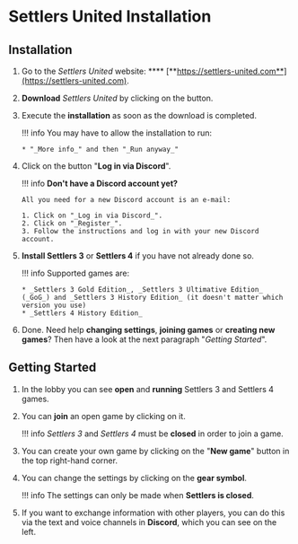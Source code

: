 # Settlers United Installation

## Installation

1.  Go to the _Settlers United_ website: **** [**https://settlers-united.com**](https://settlers-united.com).


2.  **Download** _Settlers United_ by clicking on the button.


3.  Execute the **installation** as soon as the download is completed.

    !!! info
    You may have to allow the installation to run:
    
        * "_More info_" and then "_Run anyway_"



4.  Click on the button "**Log in via Discord**".

    !!! info
    **Don't have a Discord account yet?**
    
        All you need for a new Discord account is an e-mail:
    
        1. Click on "_Log in via Discord_".
        2. Click on "_Register_".
        3. Follow the instructions and log in with your new Discord account.



5.  **Install Settlers 3** or **Settlers 4** if you have not already done so.

    !!! info
    Supported games are:
    
        * _Settlers 3 Gold Edition_, _Settlers 3 Ultimative Edition_ (_GoG_) and _Settlers 3 History Edition_ (it doesn't matter which version you use)
        * _Settlers 4 History Edition_



6. Done. Need help **changing settings**, **joining games** or **creating new games**? Then have a look at the next paragraph "_Getting Started_".

## Getting Started

1. In the lobby you can see **open** and **running** Settlers 3 and Settlers 4 games.&#x20;
2.  You can **join** an open game by clicking on it.

    !!! info
    _Settlers 3_ and _Settlers 4_ must be **closed** in order to join a game.



3. You can create your own game by clicking on the "**New game**" button in the top right-hand corner.
4.  You can change the settings by clicking on the **gear symbol**.

    !!! info
    The settings can only be made when **Settlers is closed**.



5. If you want to exchange information with other players, you can do this via the text and voice channels in **Discord**, which you can see on the left.
